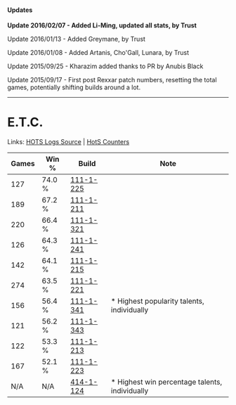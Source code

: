 #### Updates
**Update 2016/02/07 - Added Li-Ming, updated all stats, by Trust**

Update 2016/01/13 - Added Greymane, by Trust

Update 2016/01/08 - Added Artanis, Cho'Gall, Lunara, by Trust

Update 2015/09/25 - Kharazim added thanks to PR by Anubis Black

Update 2015/09/17 - First post Rexxar patch numbers, resetting the total games, potentially shifting builds around a lot.

***

# E.T.C.

Links: [HOTS Logs Source](https://www.hotslogs.com/Sitewide/HeroDetails?Hero=E.T.C.) | [HotS Counters](http://hotscounters.com/#/hero/E.T.C.)

Games  | Win %  | Build     | Note
-----  | -----  | -----     | ----
127    | 74.0 % | [111-1-225](http://www.heroesfire.com/hots/talent-calculator/elite-tauren-chieftain#gOiv) | 
189    | 67.2 % | [111-1-211](http://www.heroesfire.com/hots/talent-calculator/elite-tauren-chieftain#gOih) | 
220    | 66.4 % | [111-1-321](http://www.heroesfire.com/hots/talent-calculator/elite-tauren-chieftain#gOkP) | 
126    | 64.3 % | [111-1-241](http://www.heroesfire.com/hots/talent-calculator/elite-tauren-chieftain#gOj9) | 
142    | 64.1 % | [111-1-215](http://www.heroesfire.com/hots/talent-calculator/elite-tauren-chieftain#gOil) | 
274    | 63.5 % | [111-1-221](http://www.heroesfire.com/hots/talent-calculator/elite-tauren-chieftain#gOir) | 
156    | 56.4 % | [111-1-341](http://www.heroesfire.com/hots/talent-calculator/elite-tauren-chieftain#gOkj) | * Highest popularity talents, individually
121    | 56.2 % | [111-1-343](http://www.heroesfire.com/hots/talent-calculator/elite-tauren-chieftain#gOkl) | 
122    | 53.3 % | [111-1-213](http://www.heroesfire.com/hots/talent-calculator/elite-tauren-chieftain#gOij) | 
167    | 52.1 % | [111-1-223](http://www.heroesfire.com/hots/talent-calculator/elite-tauren-chieftain#gOit) | 
N/A    | N/A    | [414-1-124](http://www.heroesfire.com/hots/talent-calculator/elite-tauren-chieftain#ryR4) | * Highest win percentage talents, individually
